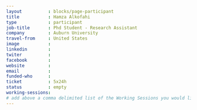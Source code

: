 ```yaml
---
layout          : blocks/page-participant
title           : Hamza Alkofahi
type            : participant
job-title       : Phd Student - Research Assistant
company         : Auburn University
travel-from     : United States
image           :
linkedin        :
twiter          :
facebook        :
website         :
email           :
funded-who      :
ticket          : 5x24h
status          : empty
working-sessions:
# add above a comma delimited list of the Working Sessions you would like to attend (use the session's title)
---
```


<!-- put more details about participant here -->
